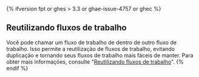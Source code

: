 {% ifversion fpt or ghes > 3.3 or ghae-issue-4757 or ghec %}
## Reutilizando fluxos de trabalho

Você pode chamar um fluxo de trabalho de dentro de outro fluxo de trabalho. Isso permite a reutilização de fluxos de trabalho, evitando duplicação e tornando seus fluxos de trabalho mais fáceis de manter. Para obter mais informações, consulte "[Reutilizando fluxos de trabalho](/actions/learn-github-actions/reusing-workflows)".
{% endif %}
